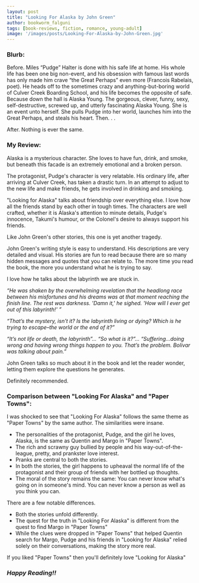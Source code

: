 ```yaml
---
layout: post
title: "Looking For Alaska by John Green"
author: bookworm_falguni
tags: [book-reviews, fiction, romance, young-adult]
image: '/images/posts/Looking-For-Alaska-by-John-Green.jpg'
---
```


### **Blurb:**
Before. Miles “Pudge” Halter is done with his safe life at home. His whole life has been one big non-event, and his obsession with famous last words has only made him crave “the Great Perhaps” even more (Francois Rabelais, poet). He heads off to the sometimes crazy and anything-but-boring world of Culver Creek Boarding School, and his life becomes the opposite of safe. Because down the hall is Alaska Young. The gorgeous, clever, funny, sexy, self-destructive, screwed up, and utterly fascinating Alaska Young. She is an event unto herself. She pulls Pudge into her world, launches him into the Great Perhaps, and steals his heart. Then. . . 

After. Nothing is ever the same.

### **My Review:**
Alaska is a mysterious character. She loves to have fun, drink, and smoke, but beneath this facade is an extremely emotional and a broken person. 

The protagonist, Pudge's character is very relatable. His ordinary life, after arriving at Culver Creek, has taken a drastic turn. In an attempt to adjust to the new life and make friends, he gets involved in drinking and smoking. 

"Looking for Alaska" talks about friendship over everything else. I love how all the friends stand by each other in tough times. The characters are well crafted, whether it is Alaska's attention to minute details, Pudge's innocence, Takumi's humour, or the Colonel's desire to always support his friends.

Like John Green's other stories, this one is yet another tragedy. 

John Green's writing style is easy to understand. His descriptions are very detailed and visual. His stories are fun to read because there are so many hidden messages and quotes that you can relate to. The more time you read the book, the more you understand what he is trying to say.

I love how he talks about the labyrinth we are stuck in.

*“He was shaken by the overwhelming revelation that the headlong race between his misfortunes and his dreams was at that moment reaching the finish line. The rest was darkness. 'Damn it,' he sighed. 'How will I ever get out of this labyrinth!' ”*

*“That’s the mystery, isn’t it? Is the labyrinth living or dying? Which is he trying to escape–the world or the end of it?”*

*“It’s not life or death, the labyrinth”… “So what is it?”… “Suffering…doing wrong and having wrong things happen to you. That’s the problem. Bolivar was talking about pain.”*

John Green talks so much about it in the book and let the reader wonder, letting them explore the questions he generates.   

Definitely recommended.

### **Comparison between "Looking For Alaska" and "Paper Towns":**
I was shocked to see that "Looking For Alaska" follows the same theme as "Paper Towns" by the same author. The similarities were insane. 

- The personalities of the protagonist, Pudge, and the girl he loves, Alaska, is the same as Quentin and Margo in "Paper Towns". 
- The rich and scrawny guy bullied by people and his way-out-of-the-league, pretty, and prankster love interest. 
- Pranks are central to both the stories. 
- In both the stories, the girl happens to upheaval the normal life of the protagonist and their group of friends with her bottled up thoughts.
- The moral of the story remains the same: You can never know what's going on in someone's mind. You can never know a person as well as you think you can.

There are a few notable differences. 
- Both the stories unfold differently. 
- The quest for the truth in "Looking For Alaska" is different from the quest to find Margo in "Paper Towns"
- While the clues were dropped in "Paper Towns" that helped Quentin search for Margo, Pudge and his friends in "Looking for Alaska" relied solely on their conversations, making the story more real.

If you liked "Paper Towns" then you'll definitely love "Looking for Alaska"

### ***Happy Reading!!***

